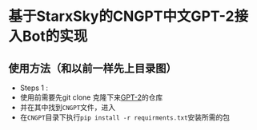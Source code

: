  # 基于StarxSky的CNGPT中文GPT-2接入Bot的实现
 
 ## 使用方法（和以前一样先上目录图）
 
 - Steps 1 :
 - 使用前需要先git clone 克隆下来[GPT-2](https://github.com/StarxSky/GPT-2)的仓库
 - 并在其中找到```CNGPT```文件，进入
 - 在```CNGPT```目录下执行```pip install -r requirments.txt```安装所需的包
 ### 
